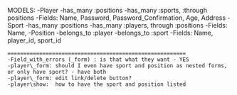 MODELS:
  -Player
    -has_many :positions
    -has_many :sports, :through positions
    -Fields: Name, Password, Password_Confirmation, Age, Address
  -Sport
    -has_many :positions
    -has_many :players, through :positions
    -Fields: Name,
  -Position
    -belongs_to :player
    -belongs_to :sport
    -Fields: Name, player_id, sport_id

    ========================================================
    -Field_with_errors (_form) : is that what they want - YES
    -player\_form: should I even have sport and position as nested forms, or only have sport? - have both
    -player\_form: edit link/delete button?
    -player\show:  how to have the sport and position listed
